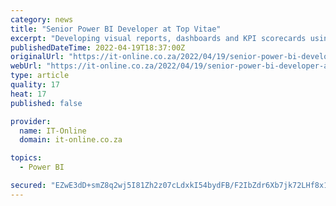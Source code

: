 ```yaml
---
category: news
title: "Senior Power BI Developer at Top Vitae"
excerpt: "Developing visual reports, dashboards and KPI scorecards using Power BI desktop. Connecting to data sources, importing data and transforming data for Business Intelligence. Excellent in analytical thinking for translating data into informative visuals and ..."
publishedDateTime: 2022-04-19T18:37:00Z
originalUrl: "https://it-online.co.za/2022/04/19/senior-power-bi-developer-at-top-vitae/"
webUrl: "https://it-online.co.za/2022/04/19/senior-power-bi-developer-at-top-vitae/"
type: article
quality: 17
heat: 17
published: false

provider:
  name: IT-Online
  domain: it-online.co.za

topics:
  - Power BI

secured: "EZwE3dD+smZ8q2wj5I81Zh2z07cLdxkI54bydFB/F2IbZdr6Xb7jk72LHf8x1r35NVYQaqDJgi4Ln22ryuEDLEH6UwIfLeVweOTqCzkI57aPKWCZVbakWcT7m0tpFMRtiJKndFqX7oN8Vokup7XdVhjx8ahQuefU+4UJTWvBDu+1ebl9ZMByMo1nbx/ThptElBksrfrlPZChfzGsUPmAZro6UyuSJA4xr13RPykSjtQrfc0/RngHfH5K3OPUdyaj0++bzSEe0q5skiDwPJ2QiDO4is4H1KtOnloKYHHPK4Us+mdlMD22Bo0lz9JqWYpRLY3N3g2XNv3zOklYm4oVnrgo076/kxHt+cf9ATwkZTM=;5dgIYd873wSEV8ublbbi9A=="
---
```


